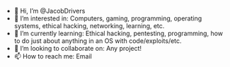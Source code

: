 - 👋 Hi, I’m @JacobDrivers
- 👀 I’m interested in: Computers, gaming, programming, operating systems, ethical hacking, networking, learning, etc.
- 🌱 I’m currently learning: Ethical hacking, pentesting, programming, how to do just about anything in an OS with code/exploits/etc.
- 💞️ I’m looking to collaborate on: Any project!
- 📫 How to reach me: Email

